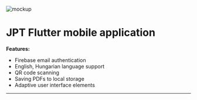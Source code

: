 ![mockup](https://firebasestorage.googleapis.com/v0/b/jptapp-4228f.appspot.com/o/doc%2Fmockup.jpg?alt=media&token=f5efb0c9-b046-47d3-96de-9df0d2277b07 "mockup")

# JPT Flutter mobile application

**Features:**
- Firebase email authentication
- English, Hungarian language support
- QR code scanning 
- Saving PDFs to local storage
- Adaptive user interface elements

------------


